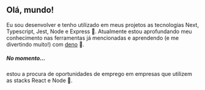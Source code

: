 <!--
**euliveiras/euliveiras** is a ✨ _special_ ✨ repository because its `README.md` (this file) appears on your GitHub profile.

Here are some ideas to get you started:

- 🔭 I’m currently working on ...
- 🌱 I’m currently learning ...
- 👯 I’m looking to collaborate on ...
- 🤔 I’m looking for help with ...
- 💬 Ask me about ...
- 📫 How to reach me: ...
- 😄 Pronouns: ...
- ⚡ Fun fact: ...
-->

## Olá, mundo! 
Eu sou desenvolver e tenho utilizado em meus projetos as tecnologias Next, Typescript, Jest, Node e Express 🚀. Atualmente estou aprofundando meu conhecimento nas ferramentas já mencionadas e aprendendo (e me divertindo muito!) com [deno](https://deno.land/) 🦕.

##### No momento...
estou a procura de oportunidades de emprego em empresas que utilizem as stacks React e Node 🔎.



